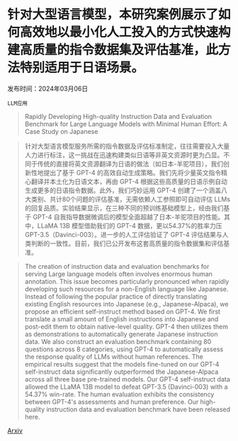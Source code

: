 # 针对大型语言模型，本研究案例展示了如何高效地以最小化人工投入的方式快速构建高质量的指令数据集及评估基准，此方法特别适用于日语场景。

发布时间：2024年03月06日

`LLM应用`

> Rapidly Developing High-quality Instruction Data and Evaluation Benchmark for Large Language Models with Minimal Human Effort: A Case Study on Japanese

> 针对大型语言模型服务所需的指令数据及评估标准制定，往往需要投入大量人力进行标注，这一挑战在迅速构建类似日语等非英文资源时更为凸显。不同于传统的直接将英文资源翻译为日语的做法（如日本-羊驼项目），我们创新性地提出了基于 GPT-4 的高效自动生成策略。我们先将少量英文指令精心翻译并本土化为日语文本，再由 GPT-4 根据这些高质量的日语示例自动生成更多的日语指令数据。此外，我们巧妙运用 GPT-4 创建了一个涵盖八大类别、共计80个问题的评估基准，无需依赖人工参照即可自动评估 LLMs 的回复品质。实验结果显示，在三种不同的预训练基础模型上，经由我们基于 GPT-4 自我指导数据微调后的模型全面超越了日本-羊驼项目的性能。其中，LLaMA 13B 模型借助我们的 GPT-4 数据，更以54.37\%的胜率力压 GPT-3.5（Davinci-003）。进一步的人工评估验证了 GPT-4 评估结果与人类判断的一致性。目前，我们已公开发布这套高质量的指令数据集和评估基准。

> The creation of instruction data and evaluation benchmarks for serving Large language models often involves enormous human annotation. This issue becomes particularly pronounced when rapidly developing such resources for a non-English language like Japanese. Instead of following the popular practice of directly translating existing English resources into Japanese (e.g., Japanese-Alpaca), we propose an efficient self-instruct method based on GPT-4. We first translate a small amount of English instructions into Japanese and post-edit them to obtain native-level quality. GPT-4 then utilizes them as demonstrations to automatically generate Japanese instruction data. We also construct an evaluation benchmark containing 80 questions across 8 categories, using GPT-4 to automatically assess the response quality of LLMs without human references. The empirical results suggest that the models fine-tuned on our GPT-4 self-instruct data significantly outperformed the Japanese-Alpaca across all three base pre-trained models. Our GPT-4 self-instruct data allowed the LLaMA 13B model to defeat GPT-3.5 (Davinci-003) with a 54.37\% win-rate. The human evaluation exhibits the consistency between GPT-4's assessments and human preference. Our high-quality instruction data and evaluation benchmark have been released here.

[Arxiv](https://arxiv.org/abs/2403.03690)